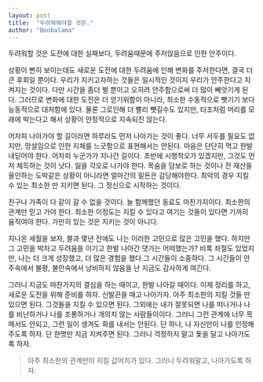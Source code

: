 ```yaml
---
layout: post
title:  "두려워해야할 것은."
author: "Bonbalama"
---
```

두려워할 것은 도전에 대한 실패보다, 두려움때문에 주저앉음으로 인한 안주이다.

상황이 뻔히 보이는데도 새로운 도전에 대한 두려움에 인해 변화를 주저한다면, 결국 더 큰 후회일 뿐이다. 우리가 지키고자하는 것들은 일시적인 것이지 우리가 안주한다고 지켜지는 것이다. 다만 시간을 좀더 벌 뿐이고 오히려 안주함으로써 더 많이 빼앗기게 된다. 그러므로 변화에 대한 도전은 더 얻기위함이 아니라, 최소한 수동적으로 뺏기기 보다 능동적으로 대처함에 있다. 물론 그로인해 더 빨리 뺏길수도 있지만, 타조처럼 머리를 모래에 박는다고 해서 상황이 안정적으로 지속되진 않는다.

어차피 나아가야 할 길이라면 하루라도 먼저 나아가는 것이 좋다. 너무 서두를 필요도 없지만, 망설임으로 인한 지체를 느긋함으로 표현해서는 안된다. 마음은 단단히 먹고 한발 내딛어야 한다. 어차피 누군가가 지나간 길이다. 초반에 시행착오가 있겠지만, 그것도 먼저 체득하는 것이 낫다. 잃을 각오로 나가야 한다. 목숨을 담보로 하는 것이나 전 재산을 올인하는 도박같은 상황이 아니라면 얼마간의 밑돈은 감당해야한다. 최악의 경우 지킬 수 있는 최소한 만 지키면 된다. 그 정신으로 시작하는 것이다. 

친구나 가족이 다 같이 갈 수 없을 것이다. 늘 함께했던 동료도 마찬가지이다. 최소한의 관계만 믿고 가야 한다. 최소한 이정도는 지킬 수 있다고 여기는 것들이 있다면 기꺼히 움직여야 한다. 가만히 있는 것은 지키는 것이 아니다. 

지나온 세월을 보자, 블과 몇년 전에도 나는 이러한 고민으로 많은 고민을 했다. 하지만 그 고민을 박차고 두려움을 이기고 한발 나아간 댓가는 어떠했는가? 비록 좌절도 있었지만, 나는 더 크게 성장했고,  더 많은 경험을 했다.그 시간들이 소중하다. 그 시간들이 안주속에서 불평, 불만속에서 낭비하지 않음을 난 지금도 감사하게 여긴다. 

그러니 지금도 마찬가지의 결심을 하는 때이고, 한발 나아갈 때이다. 이제 정리를 하고, 새로운 도전을 위해 준비를 하자. 신발끈을 매고 나아가자. 아주 최소한의 지킬 것들 만 있으면 된다. 그것들을 지킬 수 있으면 된다.  그외에는 내가 잘못되면 나를 떠나거나 나를 비난하거나 나를 조롱하거나 개의치 않는 사람들이이다. 그러니 그런 관계에 너무 목매서도 안되고, 그런 일이 생겨도 화를 내서는 안된다. 단 하나, 나 자신만이 나를 인정해주도록 하자. 단 한명만 지금 지켜주면 된다. 그러니 걱정하지 말고 돛을 달고 나아가도록 하자. 

> 아주 최소한의 관계만이 지킬 값어치가 있다. 그러니 두려워말고, 나아가도록 하자. 

